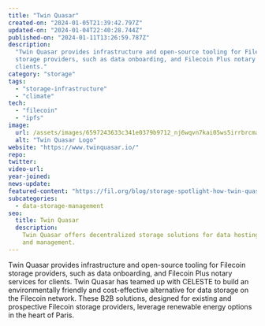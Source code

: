```yaml
---
title: "Twin Quasar"
created-on: "2024-01-05T21:39:42.797Z"
updated-on: "2024-01-04T22:40:28.744Z"
published-on: "2024-01-11T13:26:59.787Z"
description:
  "Twin Quasar provides infrastructure and open-source tooling for Filecoin
  storage providers, such as data onboarding, and Filecoin Plus notary services for
  clients."
category: "storage"
tags:
  - "storage-infrastructure"
  - "climate"
tech:
  - "filecoin"
  - "ipfs"
image:
  url: /assets/images/6597243633c341e0379b9712_nj6wqvn7kai05ws5irrbrcma4zz_ctatdako4sxlrio.png
  alt: "Twin Quasar Logo"
website: "https://www.twinquasar.io/"
repo:
twitter:
video-url:
year-joined:
news-update:
featured-content: "https://fil.org/blog/storage-spotlight-how-twin-quasar-and-celeste-are-bringing-green-data-hosting-to-european-data-storage-clients/"
subcategories:
  - data-storage-management
seo:
  title: Twin Quasar
  description:
    Twin Quasar offers decentralized storage solutions for data hosting
    and management.
---
```


Twin Quasar provides infrastructure and open-source tooling for Filecoin storage providers, such as data onboarding, and Filecoin Plus notary services for clients. Twin Quasar has teamed up with CELESTE to build an environmentally friendly and cost-effective alternative for data storage on the Filecoin network. These B2B solutions, designed for existing and prospective Filecoin storage providers, leverage renewable energy options in the heart of Paris.

